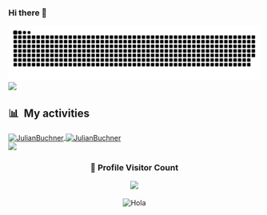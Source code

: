
### Hi there 👋

<!-- snake -->
<div align="center">
  <a href="https://1999azzar.github.io/1999AZZAR/">
  <img  src="https://github.com/1999AZZAR/1999AZZAR/blob/main/resources/img/grid-snake.svg"
       alt="snake" /></a>
</div>

<div>
  <!-- animated divider -->
  <img src="https://user-images.githubusercontent.com/73097560/115834477-dbab4500-a447-11eb-908a-139a6edaec5c.gif"> 
  
  ## 📊 &nbsp;My activities
  <a href="https://github.com/JulianBuchner">
    <img width=450 height=170 align="center" alt="JulianBuchner" src="https://github-readme-stats.vercel.app/api?username=JulianBuchner&theme=midnight-purple&show_icons=true&bg_color=0D1117&hide_border=true&count_private=true" />
  </a>
  <a href="https://github.com/JulianBuchner">
    <img align="center" alt="JulianBuchner" src="https://github-readme-stats.vercel.app/api/top-langs/?username=JulianBuchner&theme=midnight-purple&layout=compact&bg_color=0D1117&hide_border=true&count_private=true" />
  </a>
</div>

<!-- animated divider -->
<img src="https://user-images.githubusercontent.com/73097560/115834477-dbab4500-a447-11eb-908a-139a6edaec5c.gif"> 

<div align=center>
  <h3><b>📍 Profile Visitor Count</b></h3>
</div>
    
<!-- retro visitor counter -->  
<p align="center" >   
  <img src="https://profile-counter.glitch.me/JulianBuchner/count.svg" />  
</p>


<div align="center">
    <img alt="Hola" height="70px" width="70px" align="center" src="https://c.tenor.com/fYg91qBpDdgAAAAi/bongo-cat-transparent.gif"></img><br>
</div>


<!--
**JulianBuchner/JulianBuchner** is a ✨ _special_ ✨ repository because its `README.md` (this file) appears on your GitHub profile.

Here are some ideas to get you started:

- 🔭 I’m currently working on ...
- 🌱 I’m currently learning ...
- 👯 I’m looking to collaborate on ...
- 🤔 I’m looking for help with ...
- 💬 Ask me about ...
- 📫 How to reach me: ...
- 😄 Pronouns: ...
- ⚡ Fun fact: ...
-->
